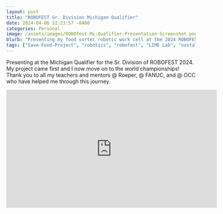 ```yaml
---
layout: post
title: "ROBOFEST Sr. Division Michigan Qualifier"
date: 2024-04-06 22:23:57 -0400
categories: Personal
image: /assets/images/ROBOfest-Mi-Qualifier-Presentation-Screenshot.png
blurb: "Presenting my food sorter robotic work cell at the 2024 ROBOFEST Sr. Division Qualifier…"
tags: ["Save-Food-Project", "robotics", "robofest", "LIME Lab", "nostalgia", "my-journey"]
---
```


Presenting at the Michigan Qualifier for the Sr. Division of ROBOFEST 2024. My project came first and I now move on to the world championships! Thank you to all my teachers and mentors @ Roeper, @ FANUC, and @ OCC who have helped me through this journey.

<iframe width="560" height="315" src="https://www.youtube.com/embed/_O1OchS2HuA?si=hqTRMFo-IYSDh8W5" title="YouTube video player" frameborder="0" allow="accelerometer; autoplay; clipboard-write; encrypted-media; gyroscope; picture-in-picture; web-share" referrerpolicy="strict-origin-when-cross-origin" allowfullscreen></iframe>
